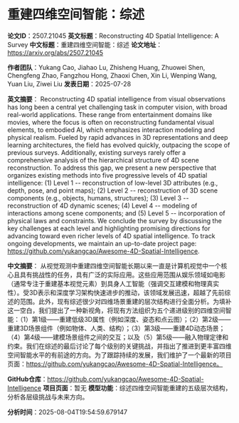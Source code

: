 # 重建四维空间智能：综述

**论文ID**：2507.21045
**英文标题**：Reconstructing 4D Spatial Intelligence: A Survey
**中文标题**：重建四维空间智能：综述
**论文地址**：https://arxiv.org/abs/2507.21045

**作者团队**：Yukang Cao, Jiahao Lu, Zhisheng Huang, Zhuowei Shen, Chengfeng Zhao, Fangzhou Hong, Zhaoxi Chen, Xin Li, Wenping Wang, Yuan Liu, Ziwei Liu
**发表日期**：2025-07-28

**英文摘要**：
Reconstructing 4D spatial intelligence from visual observations has long been
a central yet challenging task in computer vision, with broad real-world
applications. These range from entertainment domains like movies, where the
focus is often on reconstructing fundamental visual elements, to embodied AI,
which emphasizes interaction modeling and physical realism. Fueled by rapid
advances in 3D representations and deep learning architectures, the field has
evolved quickly, outpacing the scope of previous surveys. Additionally,
existing surveys rarely offer a comprehensive analysis of the hierarchical
structure of 4D scene reconstruction. To address this gap, we present a new
perspective that organizes existing methods into five progressive levels of 4D
spatial intelligence: (1) Level 1 -- reconstruction of low-level 3D attributes
(e.g., depth, pose, and point maps); (2) Level 2 -- reconstruction of 3D scene
components (e.g., objects, humans, structures); (3) Level 3 -- reconstruction
of 4D dynamic scenes; (4) Level 4 -- modeling of interactions among scene
components; and (5) Level 5 -- incorporation of physical laws and constraints.
We conclude the survey by discussing the key challenges at each level and
highlighting promising directions for advancing toward even richer levels of 4D
spatial intelligence. To track ongoing developments, we maintain an up-to-date
project page: https://github.com/yukangcao/Awesome-4D-Spatial-Intelligence.

**中文摘要**：
从视觉观测中重建四维空间智能长期以来一直是计算机视觉中一个核心且具有挑战性的任务，具有广泛的实际应用。这些应用范围从娱乐领域如电影（通常专注于重建基本视觉元素）到具身人工智能（强调交互建模和物理真实性）。受3D表示和深度学习架构快速进步的推动，该领域发展迅速，超越了先前综述的范围。此外，现有综述很少对四维场景重建的层次结构进行全面分析。为填补这一空白，我们提出了一种新视角，将现有方法组织为五个递进级别的四维空间智能：（1）第1级——重建低级3D属性（例如深度、姿态和点云图）；（2）第2级——重建3D场景组件（例如物体、人类、结构）；（3）第3级——重建4D动态场景；（4）第4级——建模场景组件之间的交互；以及（5）第5级——融入物理定律和约束。我们在综述的最后讨论了每个级别的关键挑战，并指出了推进到更丰富四维空间智能水平的有前途的方向。为了跟踪持续的发展，我们维护了一个最新的项目页面：https://github.com/yukangcao/Awesome-4D-Spatial-Intelligence。

**GitHub仓库**：https://github.com/yukangcao/Awesome-4D-Spatial-Intelligence
**项目页面**：暂无
**模型功能**：综述四维空间智能重建的五级层次结构，分析各层级挑战与未来方向。

**分析时间**：2025-08-04T19:54:59.679147

